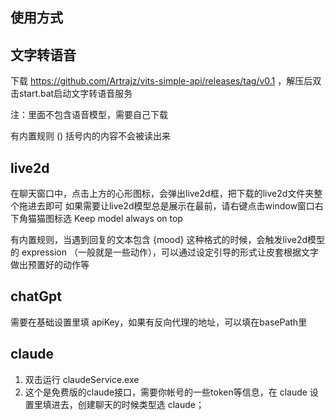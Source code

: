 ## 使用方式

## 文字转语音

下载 https://github.com/Artrajz/vits-simple-api/releases/tag/v0.1 ，解压后双击start.bat启动文字转语音服务

注：里面不包含语音模型，需要自己下载

有内置规则 () 括号内的内容不会被读出来

## live2d
在聊天窗口中，点击上方的心形图标，会弹出live2d框，把下载的live2d文件夹整个拖进去即可
如果需要让live2d模型总是展示在最前，请右键点击window窗口右下角猫猫图标选 Keep model always on top

有内置规则，当遇到回复的文本包含 {mood} 这种格式的时候，会触发live2d模型的 expression （一般就是一些动作），可以通过设定引导的形式让皮套根据文字做出预置好的动作等


## chatGpt
需要在基础设置里填 apiKey，如果有反向代理的地址，可以填在basePath里

## claude

1. 双击运行 claudeService.exe
2. 这个是免费版的claude接口，需要你帐号的一些token等信息，在 claude 设置里填进去，创建聊天的时候类型选 claude；
